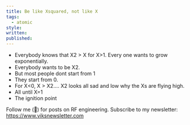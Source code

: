 ```yaml
---
title: Be like Xsquared, not like X
tags:
  - atomic
style: 
written: 
published:
---
```

- Everybody knows that X2 > X for X>1. Every one wants to grow exponentially.
- Everybody wants to be X2.
- But most people dont start from 1
- They start from 0.
- For X<0, X > X2.... X2 looks all sad and low why the Xs are flying high.
- All until X=1
- The ignition point

Follow me (🔔) for posts on RF engineering.
Subscribe to my newsletter: https://www.viksnewsletter.com